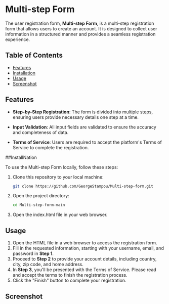 # Multi-step Form

The user registration form, **Multi-step Form**, is a multi-step registration form that allows users to create an account. It is designed to collect user information in a structured manner and provides a seamless registration experience.

## Table of Contents
- [Features](#features)
- [Installation](#installation)
- [Usage](#usage)
- [Screenshot](#screenshot)

## Features
- **Step-by-Step Registration**: The form is divided into multiple steps, ensuring users provide necessary details one step at a time.

- **Input Validation**: All input fields are validated to ensure the accuracy and completeness of data.

- **Terms of Service**: Users are required to accept the platform's Terms of Service to complete the registration.

##InstallNation

To use the Multi-step Form locally, follow these steps:

1. Clone this repository to your local machine:

   ```bash
   git clone https://github.com/GeorgeStampou/Multi-step-form.git

2. Open the project directory:
   
   ```bash
   cd Multi-step-form-main
3. Open the index.html file in your web browser.

## Usage

1. Open the HTML file in a web browser to access the registration form.
2. Fill in the requested information, starting with your username, email, and password in **Step 1**.
3. Proceed to **Step 2** to provide your account details, including country, city, zip code, and home address.
4. In **Step 3**, you'll be presented with the Terms of Service. Please read and accept the terms to finish the registration process.
5. Click the "Finish" button to complete your registration.


## Screenshot


